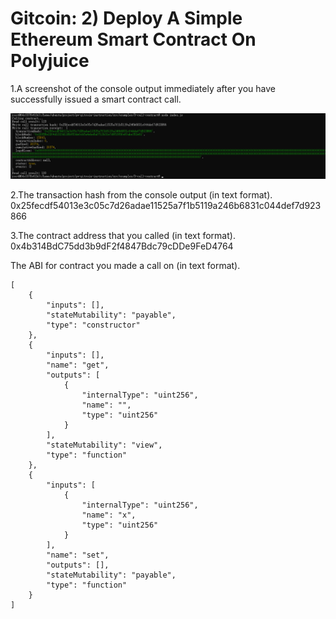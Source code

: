 # Gitcoin: 2) Deploy A Simple Ethereum Smart Contract On Polyjuice
1.A screenshot of the console output immediately after you have successfully issued a smart contract call.

![png](https://github.com/fsy412/Nervos-Gitcoin-Hackathon/blob/main/task_3/snapshot.png?raw=true)

2.The transaction hash from the console output (in text format).
0x25fecdf54013e3c05c7d26adae11525a7f1b5119a246b6831c044def7d923866

3.The contract address that you called (in text format).
0x4b314BdC75dd3b9dF2f4847Bdc79cDDe9FeD4764

The ABI for contract you made a call on (in text format).
```
[
	{
		"inputs": [],
		"stateMutability": "payable",
		"type": "constructor"
	},
	{
		"inputs": [],
		"name": "get",
		"outputs": [
			{
				"internalType": "uint256",
				"name": "",
				"type": "uint256"
			}
		],
		"stateMutability": "view",
		"type": "function"
	},
	{
		"inputs": [
			{
				"internalType": "uint256",
				"name": "x",
				"type": "uint256"
			}
		],
		"name": "set",
		"outputs": [],
		"stateMutability": "payable",
		"type": "function"
	}
]
```